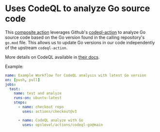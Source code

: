 # Uses CodeQL to analyze Go source code

This [composite action](https://docs.github.com/en/actions/creating-actions/about-custom-actions#composite-actions)
leverages Github's [codeql-action](https://github.com/github/codeql-action) to analyze Go source code based on the
Go version found in the calling repository's `go.mod` file. This allows us to update Go versions in our code
independently of the upstream `codeql-action`.

More details on CodeQL available in [their docs](https://codeql.github.com/docs/).

Example:

```yaml
name: Example Workflow for CodeQL analysis with latest Go version
on: [push, pull]
jobs:
  test:
    name: test and analyze
    runs-on: ubuntu-latest
    steps:
      - name: checkout repo
        uses: actions/checkout@v3

      - name: CodeQL analyze with Go
        uses: opslevel/actions/codeql-go@main
```
